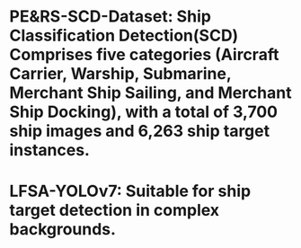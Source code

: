 # PE&RS-SCD-Dataset: Ship Classification Detection(SCD)  Comprises five categories (Aircraft Carrier, Warship, Submarine, Merchant Ship Sailing, and Merchant Ship Docking), with a total of 3,700 ship images and 6,263 ship target instances.
# LFSA-YOLOv7: Suitable for ship target detection in complex backgrounds.
